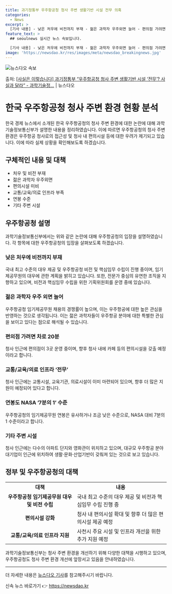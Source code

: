 ```yaml
---
title: 과기정통부 우주항공청 청사 주변 생활기반 시설 전무 의혹
categories:
  - News
excerpt: >
  [기사 내용] - 낮은 처우에 비전까지 부재 - 젊은 과학자 우주외면 늘어 - 편의점 가려면 차로 20분 -…
feature_text: >
  ## seoulnews 실시간 뉴스 속보입니다.

  [기사 내용] - 낮은 처우에 비전까지 부재 - 젊은 과학자 우주외면 늘어 - 편의점 가려면 차로 20분 -…
image: 'https://newsdao.kr/res/images/meta/newsdao_breakingnews.jpg'
---
```


![뉴스다오 속보](https://newsdao.kr/res/images/meta/newsdao_breakingnews.jpg)

<p>출처: <a href="https://newsdao.kr/3451" rel="dofollow">[사실은 이렇습니다] 과기정통부 “우주항공청 청사 주변 생활기반 시설 ‘전무’? 사실과 달라” - 과학기술정…</a> | 뉴스다오</p>

<h1>한국 우주항공청 청사 주변 환경 현황 분석</h1>

<p data-ke-size="size16">한국 경제 뉴스에서 소개된 한국 우주항공청의 청사 주변 환경에 대한 논란에 대해 과학기술정보통신부가 설명한 내용을 정리하였습니다. 이에 따르면 우주항공청의 청사 주변 환경은 우주항공 청사로의 접근성 및 청사 내 편의시설 등에 대한 우려가 제기되고 있습니다. 이에 따라 실제 상황을 확인해보도록 하겠습니다.</p>

<h2>구체적인 내용 및 대책</h2>

<ul>
  <li>처우 및 비전 부재</li>
  <li>젊은 과학자 우주외면</li>
  <li>편의시설 미비</li>
  <li>교통/교육/의료 인프라 부족</li>
  <li>연봉 수준</li>
  <li>기타 주변 시설</li>
</ul>

<h2>우주항공청 설명</h2>

<p data-ke-size="size16">과학기술정보통신부에서는 위와 같은 논란에 대해 우주항공청의 입장을 설명하였습니다. 각 항목에 대한 우주항공청의 입장을 살펴보도록 하겠습니다.</p>

<h3>낮은 처우에 비전까지 부재</h3>

<p data-ke-size="size16">국내 최고 수준의 대우 제공 및 우주항공청 비전 및 핵심임무 수립이 진행 중이며, 임기제공무원의 대우에 관한 계획을 밝히고 있습니다. 또한, 전문가 중심의 유연한 조직을 지향하고 있으며, 비전과 핵심임무 수립을 위한 기획위원회를 운영 중에 있습니다.</p>

<h3>젊은 과학자 우주 외면 늘어</h3>

<p data-ke-size="size16">우주항공청 임기제공무원 채용의 경쟁률이 높으며, 이는 우주항공에 대한 높은 관심을 반영하는 것으로 생각됩니다. 이는 젊은 과학자들이 우주항공 분야에 대한 특별한 관심을 보이고 있다는 점으로 해석될 수 있습니다.</p>

<h3>편의점 가려면 차로 20분</h3>

<p data-ke-size="size16">청사 인근에 편의점이 3곳 운영 중이며, 향후 청사 내에 카페 등의 편의시설을 갖출 예정이라고 합니다.</p>

<h3>교통/교육/의료 인프라 ‘전무’</h3>

<p data-ke-size="size16">청사 인근에는 교통시설, 교육기관, 의료시설이 이미 마련되어 있으며, 향후 더 많은 지원이 예정되어 있다고 합니다.</p>

<h3>연봉도 NASA ’7분의 1’ 수준</h3>

<p data-ke-size="size16">우주항공청의 임기제공무원 연봉은 유사하거나 조금 낮은 수준으로, NASA 대비 7분의 1 수준이라고 합니다.</p>

<h3>기타 주변 시설</h3>

<p data-ke-size="size16">청사 인근에는 다수의 아파트 단지와 영화관이 위치하고 있으며, 대규모 우주항공 분야 대기업이 인근에 위치하여 생활·문화·산업기반이 갖춰져 있는 것으로 보고 있습니다.</p>

<h2>정부 및 우주항공청의 대책</h2>

<table>
  <tr>
    <td style="text-align: center; height: 17px;"><b>대책</b></td>
    <td style="text-align: center; height: 17px;"><b>내용</b></td>
  </tr>
  <tr>
    <td style="text-align: center; height: 17px;"><b>우주항공청 임기제공무원 대우 및 비전 수립</b></td>
    <td>국내 최고 수준의 대우 제공 및 비전과 핵심임무 수립 진행 중</td>
  </tr>
  <tr>
    <td style="text-align: center; height: 17px;"><b>편의시설 강화</b></td>
    <td>청사 내 편의시설 확대 및 향후 더 많은 편의시설 제공 예정</td>
  </tr>
  <tr>
    <td style="text-align: center; height: 17px;"><b>교통/교육/의료 인프라 지원</b></td>
    <td>사천시 주요 시설 및 인프라 개선을 위한 추가 지원 예정</td>
  </tr>
</table>

<p data-ke-size="size16">과학기술정보통신부는 청사 주변 환경을 개선하기 위해 다양한 대책을 시행하고 있으며, 우주항공청도 청사 주변 환경 개선에 앞장서고 있음을 안내하였습니다.</p>

<hr>

<p data-ke-size="size16">더 자세한 내용은 <a href="https://newsdao.kr/3451">뉴스다오 기사</a>를 참고해주시기 바랍니다.</p> 

신속 뉴스 바로가기 👉 <a href="https://newsdao.kr" rel="dofollow">https://newsdao.kr</a>


